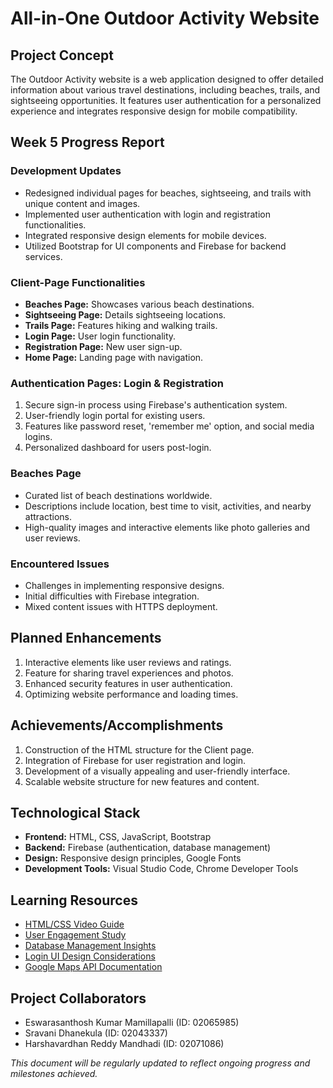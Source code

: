 # All-in-One Outdoor Activity Website

## Project Concept
The Outdoor Activity website is a web application designed to offer detailed information about various travel destinations, including beaches, trails, and sightseeing opportunities. It features user authentication for a personalized experience and integrates responsive design for mobile compatibility.

## Week 5 Progress Report

### Development Updates
- Redesigned individual pages for beaches, sightseeing, and trails with unique content and images.
- Implemented user authentication with login and registration functionalities.
- Integrated responsive design elements for mobile devices.
- Utilized Bootstrap for UI components and Firebase for backend services.

### Client-Page Functionalities
- **Beaches Page:** Showcases various beach destinations.
- **Sightseeing Page:** Details sightseeing locations.
- **Trails Page:** Features hiking and walking trails.
- **Login Page:** User login functionality.
- **Registration Page:** New user sign-up.
- **Home Page:** Landing page with navigation.

### Authentication Pages: Login & Registration
1. Secure sign-in process using Firebase's authentication system.
2. User-friendly login portal for existing users.
3. Features like password reset, 'remember me' option, and social media logins.
4. Personalized dashboard for users post-login.

### Beaches Page
- Curated list of beach destinations worldwide.
- Descriptions include location, best time to visit, activities, and nearby attractions.
- High-quality images and interactive elements like photo galleries and user reviews.

### Encountered Issues
- Challenges in implementing responsive designs.
- Initial difficulties with Firebase integration.
- Mixed content issues with HTTPS deployment.

## Planned Enhancements
1. Interactive elements like user reviews and ratings.
2. Feature for sharing travel experiences and photos.
3. Enhanced security features in user authentication.
4. Optimizing website performance and loading times.

## Achievements/Accomplishments
1. Construction of the HTML structure for the Client page.
2. Integration of Firebase for user registration and login.
3. Development of a visually appealing and user-friendly interface.
4. Scalable website structure for new features and content.

## Technological Stack
- **Frontend:** HTML, CSS, JavaScript, Bootstrap
- **Backend:** Firebase (authentication, database management)
- **Design:** Responsive design principles, Google Fonts
- **Development Tools:** Visual Studio Code, Chrome Developer Tools

## Learning Resources
- [HTML/CSS Video Guide](https://www.youtube.com/watch?v=9kRgVxULbag)
- [User Engagement Study](https://www.tandfonline.com/doi/abs/10.1080/19368623.2011.577706)
- [Database Management Insights](https://ieeexplore.ieee.org/document/6121641)
- [Login UI Design Considerations](https://designmodo.com/login-forms-websites-apps/)
- [Google Maps API Documentation](https://developers.google.com/custom-search/docs/ui)

## Project Collaborators
- Eswarasanthosh Kumar Mamillapalli (ID: 02065985)
- Sravani Dhanekula (ID: 02043337)
- Harshavardhan Reddy Mandhadi (ID: 02071086)

*This document will be regularly updated to reflect ongoing progress and milestones achieved.*